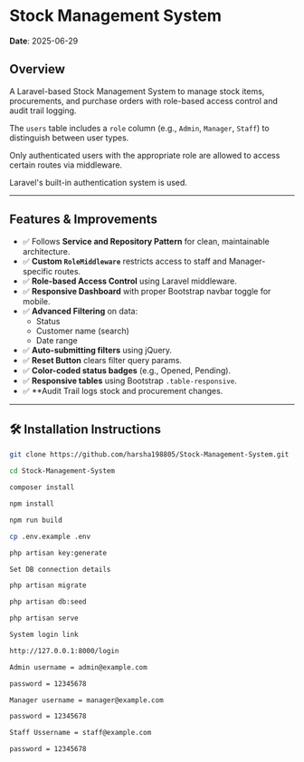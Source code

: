 # Stock Management System

**Date**: 2025-06-29

## Overview

A Laravel-based Stock Management System to manage stock items, procurements, and purchase orders with role-based access control and audit trail logging.

The `users` table includes a `role` column (e.g., `Admin`, `Manager`, `Staff`) to distinguish between user types.

Only authenticated users with the appropriate role are allowed to access certain routes via middleware.

Laravel's built-in authentication system is used.

---

##  Features & Improvements

- ✅ Follows **Service and Repository Pattern** for clean, maintainable architecture.
- ✅ **Custom `RoleMiddleware`** restricts access to staff and Manager-specific routes.
- ✅ **Role-based Access Control** using Laravel middleware.
- ✅ **Responsive Dashboard** with proper Bootstrap navbar toggle for mobile.
- ✅ **Advanced Filtering** on data:
  - Status
  - Customer name (search)
  - Date range
- ✅ **Auto-submitting filters** using jQuery.
- ✅ **Reset Button** clears filter query params.
- ✅ **Color-coded status badges** (e.g., Opened, Pending).
- ✅ **Responsive tables** using Bootstrap `.table-responsive`.
- ✅ **Audit Trail logs stock and procurement changes.


---

## 🛠️ Installation Instructions

```bash
git clone https://github.com/harsha198805/Stock-Management-System.git

cd Stock-Management-System

composer install

npm install

npm run build

cp .env.example .env

php artisan key:generate

Set DB connection details

php artisan migrate

php artisan db:seed

php artisan serve

System login link

http://127.0.0.1:8000/login

Admin username = admin@example.com

password = 12345678

Manager username = manager@example.com

password = 12345678

Staff Ussername = staff@example.com

password = 12345678